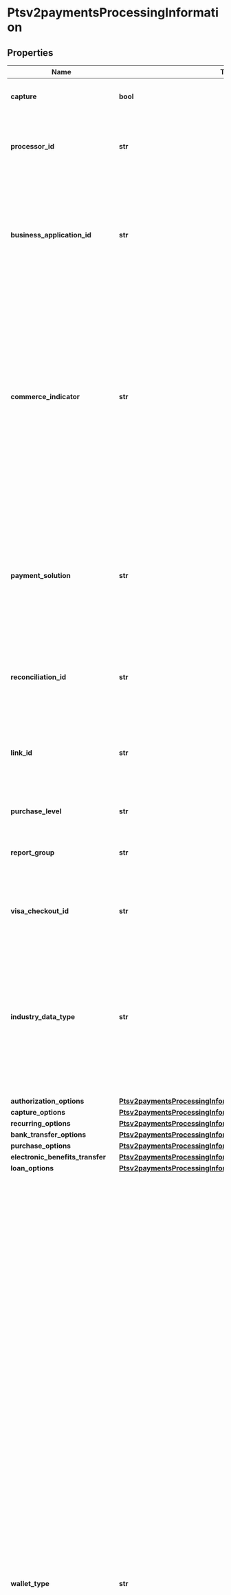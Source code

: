 # Ptsv2paymentsProcessingInformation

## Properties
Name | Type | Description | Notes
------------ | ------------- | ------------- | -------------
**capture** | **bool** | Flag that specifies whether to also include capture service in the submitted request or not.  Possible values: - **true** - **false** (default).  | [optional] [default to False]
**processor_id** | **str** | Value that identifies the processor/acquirer to use for the transaction. This value is supported only for **CyberSource through VisaNet**.  Contact CyberSource Customer Support to get the value for this field.  | [optional] 
**business_application_id** | **str** | Payouts transaction type. Required for OCT transactions. This field is a pass-through, which means that CyberSource does not verify the value or modify it in any way before sending it to the processor. **Note** When the request includes this field, this value overrides the information in your CyberSource account.  For valid values, see the &#x60;invoiceHeader_businessApplicationID&#x60; field description in [Payouts Using the Simple Order API.](http://apps.cybersource.com/library/documentation/dev_guides/payouts_SO/Payouts_SO_API.pdf)  | [optional] 
**commerce_indicator** | **str** | Type of transaction. Certain card associations use this information when determining discount rates to charge you. Required for Verified by Visa and MasterCard SecureCode transactions.      This field can contain one of these values:      * 5: &#x60;vbv&#x60; (Successful Verified by Visa transaction)     * 6: &#x60;spa&#x60; (MasterCard SecureCode transaction)     * 7: &#x60;internet&#x60; (default) (eCommerce order placed by     using a Web site)     * 8: &#x60;vbv_attempted&#x60; (Verified by Visa transaction     was attempted but not authenticated)     * E: &#x60;vbv_failure&#x60; (Depending on your payment     processor, you may receive this result if Visa’s     directory service is not available)     * F: &#x60;spa_failure&#x60; (MasterCard SecureCode     authentication failed)     * M: &#x60;moto&#x60; (Mail order or telephone order)     * P: &#x60;retail&#x60; (Point-of-sale transaction)     * R: &#x60;recurring&#x60; (Recurring transaction)     * S: &#x60;install&#x60; (Installment payment)  | [optional] 
**payment_solution** | **str** | Type of digital payment solution for the transaction. Possible Values:   - &#x60;visacheckout&#x60;: Visa Checkout. This value is required for Visa Checkout transactions. For details, see &#x60;payment_solution&#x60; field description in [Visa Checkout Using the SCMP API.](https://apps.cybersource.com/library/documentation/dev_guides/VCO_SCMP_API/html/)  - &#x60;001&#x60;: Apple Pay.  - &#x60;004&#x60;: Cybersource In-App Solution.  - &#x60;005&#x60;: Masterpass. This value is required for Masterpass transactions on OmniPay Direct. For details, see \&quot;Masterpass\&quot; in the [Credit Card Services Using the SCMP API Guide.](https://apps.cybersource.com/library/documentation/dev_guides/CC_Svcs_SCMP_API/html/)  - &#x60;006&#x60;: Android Pay.  - &#x60;007&#x60;: Chase Pay.  - &#x60;008&#x60;: Samsung Pay.  - &#x60;012&#x60;: Google Pay.  | [optional] 
**reconciliation_id** | **str** | Please check with Cybersource customer support to see if your merchant account is configured correctly so you can include this field in your request. * For Payouts: max length for FDCCompass is String (22).  | [optional] 
**link_id** | **str** | Value that links the current authorization request to the original authorization request. Set this value to the ID that was returned in the reply message from the original authorization request.  This value is used for:  - Partial authorizations - Split shipments  For details, see &#x60;link_to_request&#x60; field description in [Credit Card Services Using the SCMP API.](https://apps.cybersource.com/library/documentation/dev_guides/CC_Svcs_SCMP_API/html/)  | [optional] 
**purchase_level** | **str** | Set this field to 3 to indicate that the request includes Level III data. | [optional] 
**report_group** | **str** | Attribute that lets you define custom grouping for your processor reports. This field is supported only for **Worldpay VAP**.  For details, see &#x60;report_group&#x60; field description in [Credit Card Services Using the SCMP API.](https://apps.cybersource.com/library/documentation/dev_guides/CC_Svcs_SCMP_API/html/)  | [optional] 
**visa_checkout_id** | **str** | Identifier for the **Visa Checkout** order. Visa Checkout provides a unique order ID for every transaction in the Visa Checkout **callID** field.  For details, see the &#x60;vc_order_id&#x60; field description in [Visa Checkout Using the SCMP API.](https://apps.cybersource.com/library/documentation/dev_guides/VCO_SCMP_API/html/)  | [optional] 
**industry_data_type** | **str** | Flag that indicates that the transaction includes airline data or restaurant data.  This field must be set to &#x60;airline&#x60; in order for airline data to be sent to the processor.  For example, if this field is not set to airline or is not included in the request, CyberSource does not send airline data to the processor.  You must set this field to &#x60;restaurant&#x60; in order for restaurant data to be sent to the processor.  When this field is not set to restaurant or is not included in the request, CyberSource does not send restaurant data to the processor.  Possible Values:  - &#x60;airline&#x60; - &#x60;restaurant&#x60; - &#x60;lodging&#x60; - &#x60;auto_rental&#x60; - &#x60;transit&#x60; - &#x60;healthcare_medical&#x60; - &#x60;healthcare_transit&#x60;  | [optional] 
**authorization_options** | [**Ptsv2paymentsProcessingInformationAuthorizationOptions**](Ptsv2paymentsProcessingInformationAuthorizationOptions.md) |  | [optional] 
**capture_options** | [**Ptsv2paymentsProcessingInformationCaptureOptions**](Ptsv2paymentsProcessingInformationCaptureOptions.md) |  | [optional] 
**recurring_options** | [**Ptsv2paymentsProcessingInformationRecurringOptions**](Ptsv2paymentsProcessingInformationRecurringOptions.md) |  | [optional] 
**bank_transfer_options** | [**Ptsv2paymentsProcessingInformationBankTransferOptions**](Ptsv2paymentsProcessingInformationBankTransferOptions.md) |  | [optional] 
**purchase_options** | [**Ptsv2paymentsProcessingInformationPurchaseOptions**](Ptsv2paymentsProcessingInformationPurchaseOptions.md) |  | [optional] 
**electronic_benefits_transfer** | [**Ptsv2paymentsProcessingInformationElectronicBenefitsTransfer**](Ptsv2paymentsProcessingInformationElectronicBenefitsTransfer.md) |  | [optional] 
**loan_options** | [**Ptsv2paymentsProcessingInformationLoanOptions**](Ptsv2paymentsProcessingInformationLoanOptions.md) |  | [optional] 
**wallet_type** | **str** | This field carries the wallet type in authorization requests and credit requests. Possible value are: - &#x60;101&#x60;: Masterpass remote payment. The customer created the wallet by manually interacting with a customer-controlled device such as a computer, tablet, or phone. This value is supported only for Masterpass transactions on Chase Paymentech Solutions and CyberSource through VisaNet. - &#x60;102&#x60;: Masterpass remote near field communication (NFC) payment. The customer created the wallet by tapping a PayPass card or customer-controlled device at a contactless card reader. This value is supported only for card-present Masterpass transactions on CyberSource through VisaNet. - &#x60;103&#x60;: Masterpass Apple Pay payment. The payment was made with a combination of Masterpass and Apple Pay. This value is supported only for Masterpass Apple Pay transactions on CyberSource through VisaNet. - &#x60;216&#x60;: Masterpass Google Pay payment. The payment was made with a combination of Masterpass and Google Pay. This value is supported only for Masterpass Google Pay transactions on CyberSource through VisaNet. - &#x60;217&#x60;: Masterpass Samsung Pay payment. The payment was made with a combination of Masterpass and Samsung Pay. This value is supported only for Masterpass Samsung Pay transactions on CyberSource through VisaNet. - &#x60;SDW&#x60;: Staged digital wallet. An issuer or operator created the wallet. This value is supported only for Masterpass transactions on Chase Paymentech Solutions. - &#x60;VCIND&#x60;: Visa Checkout payment. This value is supported only on CyberSource through VisaNet, FDC Compass, FDC Nashville Global, FDI Australia, and TSYS Acquiring Solutions. See Getting Started with Visa Checkout. For Visa Checkout transactions, the way CyberSource processes the value for this field depends on the processor. See the Visa Checkout section below. For all other values, this field is a passthrough; therefore, CyberSource does not verify the value or modify it in any way before sending it to the processor. Masterpass (101, 102, 103, 216, and 217): The Masterpass platform generates the wallet type value and passes it to you along with the customer’s checkout information.  Visa Checkout: This field is optional for Visa Checkout authorizations on FDI Australia. For all other processors, this field is required for Visa Checkout authorizations. For Visa Checkout transactions on the following processors, CyberSource sends the value that the processor expects for this field:FDC Compass,FDC Nashville Global,FDI Australia,TSYS Acquiring Solutions For all other processors, this field is a passthrough; therefore, CyberSource does not verify the value or modify it in any way before sending it to the processor. For incremental authorizations, this field is supported only for Mastercard and the supported values are 101 and 102. Payment card companies can introduce new values without notice. Your order management system should be able to process new values without problems.  CyberSource through VisaNet When the value for this field is 101, 102, 103, 216, or 217, it corresponds to the following data in the TC 33 capture file5: Record: CP01 TCR6, Position: 88-90,  Field: Mastercard Wallet Identifier. When the value for this field is VCIND, it corresponds to the following data in the TC 33 capture file5: Record: CP01 TCR8, Position: 72-76, Field: Agent Unique ID.  | [optional] 
**national_net_domestic_data** | **str** | Supplementary domestic transaction information provided by the acquirer for National Net Settlement Service (NNSS) transactions. NNSS is a settlement service that Visa provides. For transactions on CyberSource through VisaNet in countries that subscribe to NNSS: VisaNet clears transactions; VisaNet transfers funds to the acquirer after deducting processing fees and interchange fees. VisaNet settles transactions in the local pricing currency through a local financial institution. This field is supported only on CyberSource through VisaNet for domestic data in Colombia  | [optional] 
**japan_payment_options** | [**Ptsv2paymentsProcessingInformationJapanPaymentOptions**](Ptsv2paymentsProcessingInformationJapanPaymentOptions.md) |  | [optional] 
**mobile_remote_payment_type** | **str** | This tag contains one of the following values: - &#x60;1&#x60; :  Remote purchase (Consumer initiated) face-to-face - &#x60;2&#x60; :  Remote purchase (Consumer initiated) ecommerce - &#x60;3&#x60; :  Remote purchase (Consumer initiated) MOTO - &#x60;4&#x60; :  Bill Pay (Consumer initiated) - &#x60;5&#x60; :  Top-up (Consumer initiated) - &#x60;6&#x60; :  Cash-out (Consumer initiated) - &#x60;7&#x60; :  Case-out (ATM/Agent triggered) - &#x60;8&#x60; :  Remote purchase (Merchant triggered) face-to-face - &#x60;9&#x60; :  Remote purchase (Merchant triggered) ecommerce  | [optional] 
**extended_credit_total_count** | **str** | A private national-use field submitted by acquirers and issuers in South Africa for South Africa-domestic (intra-country) authorizations and financial requests. Values for this field are 00 through 99.  | [optional] 
**network_routing_order** | **str** | On PIN Debit Gateways: This U.S.-only field is optionally used by  participants (merchants and acquirers) to specify the network access priority. VisaNet checks to determine if there are issuer routing preferences for any of the networks specified by the sharing group code. If an issuer preference exists for one of the specified debit networks, VisaNet makes a routing selection based on the issuer’s preference. If an issuer preference exists for more than one of the specified debit networks, or if no issuer preference exists, VisaNet makes a selection based on the acquirer’s routing priorities.  | [optional] 

[[Back to Model list]](../README.md#documentation-for-models) [[Back to API list]](../README.md#documentation-for-api-endpoints) [[Back to README]](../README.md)



